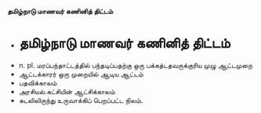 **தமிழ்நாடு மாணவர் கணினித் திட்டம்**
- # தமிழ்நாடு மாணவர் கணினித் திட்டம்
- n. pl. மரப்பந்தாட்டத்தில் பந்தடிப்பதற்கு ஒரு பக்கத்டதவருக்குரிய முழு ஆட்டமுறை
- ஆட்டக்காரர் ஒரு முறையில் ஆடிய ஆட்டம்
- பதவிக்காலம்
- அரசியல்.கட்சியின்  ஆட்சிக்காலம்
- கடலிலிருந்து உருவாக்கிப் பெறப்பட்ட நிலம்.

